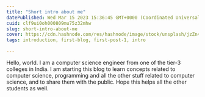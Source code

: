 ```yaml
---
title: "Short intro about me"
datePublished: Wed Mar 15 2023 15:36:45 GMT+0000 (Coordinated Universal Time)
cuid: clf9ui0oh000809mu75z32mhw
slug: short-intro-about-me
cover: https://cdn.hashnode.com/res/hashnode/image/stock/unsplash/jzZn4ZYi5RA/upload/f86f8a44ae518e140f84d93a193309e5.jpeg
tags: introduction, first-blog, first-post-1, intro

---
```


Hello, world. I am a computer science engineer from one of the tier-3 colleges in India. I am starting this blog to learn concepts related to computer science, programming and all the other stuff related to computer science, and to share them with the public. Hope this helps all the other students as well.